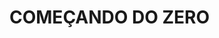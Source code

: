 <doctype html>
<html long="pr-BR">
<head>
     <meta charset="utf-8>
     <meta nome="viewport"
     <𝙘𝙤𝙣𝙩𝙚𝙣𝙩="width=device-width, initial-scale=1.0">
        <h1>COMEÇANDO DO ZERO</h1>
</head>
<body>
     
</body>
</html>
